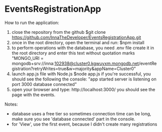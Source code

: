 # EventsRegistrationApp

How to run the application:

1. close the repository from the github
   $git clone https://github.com/InnaTheDeveloper/EventsRegistrationApp.git
2. once in the root directory, open the terminal and run:
   $npm install
3. to perform operations with the database, you need .env file
   create it in the root directory and enter this text without quotation marks
   "MONGO_URI = mongodb+srv://inna:102938@cluster0.kgwuyxm.mongodb.net/eventRegistration?retryWrites=true&w=majority&appName=Cluster0"
4. launch app.js file with Node.js
   $node app.js
   if you're successful, you should see the following the console:
   "app started
   server is listening on port 3000
   database connected"
5. open your browser and type:
   http://localhost:3000/
   you should see the page with the events.

Notes:

- database uses a free tier so sometimes connection time can be long, make sure you see 'database connected' part in the console.
- for 'View', use the first event, because I didn't create many registrations
